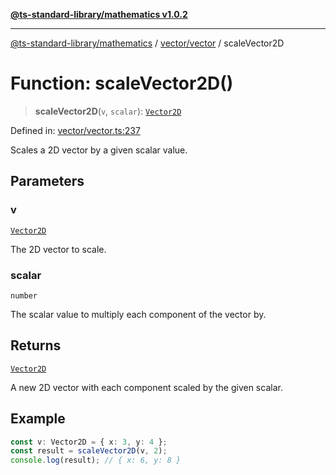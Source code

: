 [**@ts-standard-library/mathematics v1.0.2**](../../../README.md)

***

[@ts-standard-library/mathematics](../../../README.md) / [vector/vector](../README.md) / scaleVector2D

# Function: scaleVector2D()

> **scaleVector2D**(`v`, `scalar`): [`Vector2D`](../type-aliases/Vector2D.md)

Defined in: [vector/vector.ts:237](https://github.com/gabaudette/ts-stdlib/blob/4a412e6fb273dc9fcab54b84c05921f52dac4b3f/packages/mathematics/src/vector/vector.ts#L237)

Scales a 2D vector by a given scalar value.

## Parameters

### v

[`Vector2D`](../type-aliases/Vector2D.md)

The 2D vector to scale.

### scalar

`number`

The scalar value to multiply each component of the vector by.

## Returns

[`Vector2D`](../type-aliases/Vector2D.md)

A new 2D vector with each component scaled by the given scalar.

## Example

```ts
const v: Vector2D = { x: 3, y: 4 };
const result = scaleVector2D(v, 2);
console.log(result); // { x: 6, y: 8 }
```
